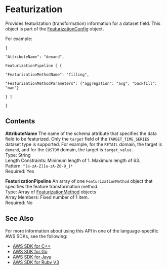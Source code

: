 # Featurization<a name="API_Featurization"></a>

Provides featurization \(transformation\) information for a dataset field\. This object is part of the [FeaturizationConfig](API_FeaturizationConfig.md) object\.

For example:

 `{` 

 `"AttributeName": "demand",` 

 `FeaturizationPipeline [ {` 

 `"FeaturizationMethodName": "filling",` 

 `"FeaturizationMethodParameters": {"aggregation": "avg", "backfill": "nan"}` 

 `} ]` 

 `}` 

## Contents<a name="API_Featurization_Contents"></a>

 **AttributeName**   <a name="forecast-Type-Featurization-AttributeName"></a>
The name of the schema attribute that specifies the data field to be featurized\. Only the `target` field of the `TARGET_TIME_SERIES` dataset type is supported\. For example, for the `RETAIL` domain, the target is `demand`, and for the `CUSTOM` domain, the target is `target_value`\.  
Type: String  
Length Constraints: Minimum length of 1\. Maximum length of 63\.  
Pattern: `^[a-zA-Z][a-zA-Z0-9_]*`   
Required: Yes

 **FeaturizationPipeline**   <a name="forecast-Type-Featurization-FeaturizationPipeline"></a>
An array of one `FeaturizationMethod` object that specifies the feature transformation method\.  
Type: Array of [FeaturizationMethod](API_FeaturizationMethod.md) objects  
Array Members: Fixed number of 1 item\.  
Required: No

## See Also<a name="API_Featurization_SeeAlso"></a>

For more information about using this API in one of the language\-specific AWS SDKs, see the following:
+  [AWS SDK for C\+\+](https://docs.aws.amazon.com/goto/SdkForCpp/forecast-2018-06-26/Featurization) 
+  [AWS SDK for Go](https://docs.aws.amazon.com/goto/SdkForGoV1/forecast-2018-06-26/Featurization) 
+  [AWS SDK for Java](https://docs.aws.amazon.com/goto/SdkForJava/forecast-2018-06-26/Featurization) 
+  [AWS SDK for Ruby V3](https://docs.aws.amazon.com/goto/SdkForRubyV3/forecast-2018-06-26/Featurization) 